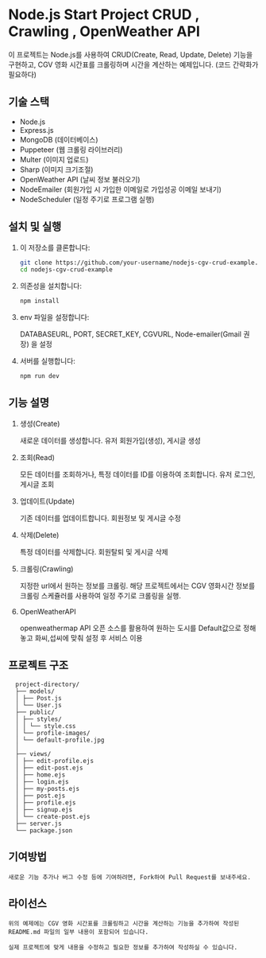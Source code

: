# Node.js Start Project CRUD , Crawling , OpenWeather API

이 프로젝트는 Node.js를 사용하여 CRUD(Create, Read, Update, Delete) 기능을 구현하고, CGV 영화 시간표를 크롤링하며 시간을 계산하는 예제입니다. (코드 간략화가 필요하다)

## 기술 스택

- Node.js
- Express.js
- MongoDB (데이터베이스)
- Puppeteer (웹 크롤링 라이브러리)
- Multer (이미지 업로드)
- Sharp (이미지 크기조절)
- OpenWeather API (날씨 정보 불러오기)
- NodeEmailer (회원가입 시 가입한 이메일로 가입성공 이메일 보내기)
- NodeScheduler (일정 주기로 프로그램 실행)

## 설치 및 실행

1. 이 저장소를 클론합니다:

   ```bash
   git clone https://github.com/your-username/nodejs-cgv-crud-example.git
   cd nodejs-cgv-crud-example

   ```

2. 의존성을 설치합니다:

   ```bash
   npm install

   ```

3. env 파일을 설정합니다:

   DATABASEURL, PORT, SECRET_KEY, CGVURL, Node-emailer(Gmail 권장) 을 설정

4. 서버를 실행합니다:

   ```bash
   npm run dev
   ```

## 기능 설명

1. 생성(Create)

   새로운 데이터를 생성합니다.
   유저 회원가입(생성), 게시글 생성

2. 조회(Read)

   모든 데이터를 조회하거나, 특정 데이터를 ID를 이용하여 조회합니다.
   유저 로그인, 게시글 조회

3. 업데이트(Update)

   기존 데이터를 업데이트합니다.
   회원정보 및 게시글 수정

4. 삭제(Delete)

   특정 데이터를 삭제합니다.
   회원탈퇴 및 게시글 삭제

5. 크롤링(Crawling)

   지정한 url에서 원하는 정보를 크롤링. 해당 프로젝트에서는 CGV 영화시간 정보를 크롤링
   스케쥴러를 사용하여 일정 주기로 크롤링을 실행.

6. OpenWeatherAPI

   openweathermap API 오픈 소스를 활용하여 원하는 도시를 Default값으로 정해놓고 화씨,섭씨에 맞춰 설정 후
   서비스 이용

## 프로젝트 구조

      project-directory/
      ├── models/
      │ ├── Post.js
      │ └── User.js
      ├── public/
      │ ├── styles/
      │ │ └── style.css
      │ └── profile-images/
      │ └── default-profile.jpg
      │
      ├── views/
      │ ├── edit-profile.ejs
      │ ├── edit-post.ejs
      │ ├── home.ejs
      │ ├── login.ejs
      │ ├── my-posts.ejs
      │ ├── post.ejs
      │ ├── profile.ejs
      │ ├── signup.ejs
      │ └── create-post.ejs
      ├── server.js
      └── package.json

## 기여방법

    새로운 기능 추가나 버그 수정 등에 기여하려면, Fork하여 Pull Request를 보내주세요.

## 라이선스

    위의 예제에는 CGV 영화 시간표를 크롤링하고 시간을 계산하는 기능을 추가하여 작성된 README.md 파일의 일부 내용이 포함되어 있습니다.

    실제 프로젝트에 맞게 내용을 수정하고 필요한 정보를 추가하여 작성하실 수 있습니다.
